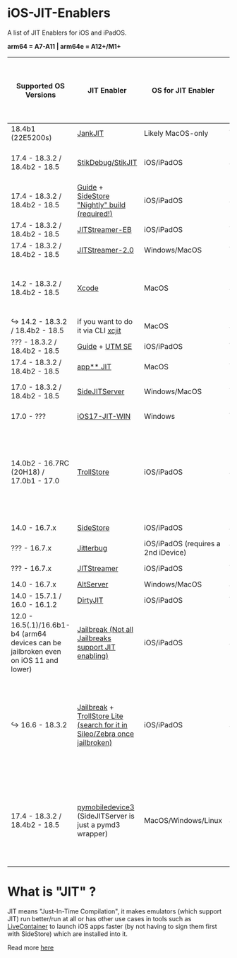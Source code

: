 # iOS-JIT-Enablers
A list of JIT Enablers for iOS and iPadOS.

**arm64 = A7-A11 | arm64e = A12+/M1+**

 | Supported OS Versions | JIT Enabler | OS for JIT Enabler | Supported SoC architecture | TestFlight available | Recommended | Shortcuts | Specifically designed 3rd Party Dylibs to make JIT eanabling easier |
 |---------|---------|--------|-------|-------|-------|------|------|
 | 18.4b1 (22E5200s) | [JankJIT](https://gist.github.com/JJTech0130/142aee0f7bda9c61a421140d17afbdeb) | Likely MacOS-only | arm64🤷‍♂️,arm64e✅ |No| 🤷‍♂ |No|No|
 | 17.4 - 18.3.2 / 18.4b2 - 18.5 | [StikDebug/StikJIT](https://github.com/StephenDev0/StikJIT) | iOS/iPadOS | arm64✅,arm64e✅ |[Yes](https://testflight.apple.com/join/8rHFcgzC)|  ✅ (recommended to use with SideStore) |[Yes](https://github.com/C4ndyF1sh/iOS-JIT-Enablers/releases/tag/StikJIT-Shortcuts)|No|
 | 17.4 - 18.3.2 / 18.4b2 - 18.5 | [Guide](https://sidestore.io) + [SideStore "Nightly" build (required!)](https://github.com/SideStore/SideStore/releases/tag/nightly) | iOS/iPadOS | arm64✅,arm64e✅ |No| ✅ (Recommended to use with StikDebug) |No|No|
 | 17.4 - 18.3.2 / 18.4b2 - 18.5 | [JITStreamer-EB](https://github.com/jkcoxson/JitStreamer-EB) | iOS/iPadOS | arm64🤷‍♂️,arm64e✅ |No| ❌ |No|No|
 | 17.4 - 18.3.2 / 18.4b2 - 18.5 | [JITStreamer-2.0](https://github.com/jawshoeadan/JITStreamer-2.0) | Windows/MacOS | arm64🤷‍♂️,arm64e✅ |No| ❌ |No|No|
 | 14.2 - 18.3.2 / 18.4b2 - 18.5 | [Xcode](https://apps.apple.com/de/app/xcode/id497799835?l=en-GB&mt=12) | MacOS | arm64✅,arm64e✅ |No| ❌ (Requires an active Xcode Project but doesn't need to be the same one as the app) |No|No|
 |↪️ 14.2 - 18.3.2 / 18.4b2 - 18.5 | if you want to do it via CLI [xcjit](https://github.com/wxwern/xcjit) | MacOS | arm64✅,arm64e✅ |No| ❌ |No|No
 | ??? - 18.3.2 / 18.4b2 - 18.5 | [Guide](https://youtu.be/1LHTr3QZVwQ?si=esiE19BqI-aV7G49) + [UTM SE](https://apps.apple.com/de/app/utm-se-retro-pc-emulator/id1564628856?l=en-GB) | iOS/iPadOS | arm64🤷‍♂️,arm64e✅ |No| ❌ |No|No|
 | 17.4 - 18.3.2 / 18.4b2 - 18.5 | [app** JIT](https://www.youtube.com/watch?v=xvFZjo5PgG0) | MacOS | amr64🤷‍♂️,arm64e✅ |No| ❌ |No|No|
 | 17.0 - 18.3.2 / 18.4b2 - 18.5 | [SideJITServer](https://github.com/stossy11/SideJITServer) | Windows/MacOS | arm64🤷‍♂️,arm64e✅ |No| ✅ (if on 17.0.1 - 17.3.1, otherwise no)
 | 17.0 - ??? | [iOS17-JIT-WIN](https://github.com/fritzlb/iOS17-JIT-WIN) | Windows | arm64🤷‍♂️,arm64e✅ |No| ❌ |No|No|
 | 14.0b2 - 16.7RC (20H18) / 17.0b1 - 17.0 | [TrollStore](https://ios.cfw.guide/installing-trollstore/) | iOS/iPadOS | arm64✅,arm64e✅ |No| ✅ |No|(Inject the following dylib into a TrollStore-installed App to have JIT enabled on default for them) [Yes](https://github.com/C4ndyF1sh/iOS-JIT-Enablers/releases/tag/TrollStoreJITEnabler.dylib)|
 | 14.0 - 16.7.x | [SideStore](https://sidestore.io) | iOS/iPadOS | arm64✅,arm64e✅ |No| ✅ (if on 16.7.x, otherwise no) |No|No|
 | ??? - 16.7.x | [Jitterbug](https://github.com/osy/Jitterbug) | iOS/iPadOS (requires a 2nd iDevice) | arm64🤷‍♂️,arm64e✅ |No| ❌ |No|No|
 | ??? - 16.7.x | [JITStreamer](https://github.com/jkcoxson/JitStreamer) | iOS/iPadOS | arm64🤷‍♂️,arm64e✅ |No| ❌ |No|No|
 | 14.0 - 16.7.x | [AltServer](https://altstore.io) | Windows/MacOS | arm64✅,arm64e✅ |No| ❌ |No|No|
 | 14.0 - 15.7.1 / 16.0 - 16.1.2 | [DirtyJIT](https://github.com/haxi0/DirtyJIT) | iOS/iPadOS | arm64🤷‍♂️,arm64e✅ |No| ❌ |No|No|
 | 12.0 - 16.5(.1)/16.6b1-b4 (arm64 devices can be jailbroken even on iOS 11 and lower) | [Jailbreak (Not all Jailbreaks support JIT enabling)](https://ios.cfw.guide/get-started/) | iOS/iPadOS | arm64✅,arm64e✅ |No| ✅ |No|No|
 |↪️ 16.6 - 18.3.2 | [Jailbreak](https://ios.cfw.guide/get-started/) + [TrollStore Lite (search for it in Sileo/Zebra once jailbroken)](https://havoc.app/package/trollstorelite?srsltid=AfmBOorVtTrW_VvOq42bb8zsG4CeTtGi3VmoEmaAnFgiTEnWqeqfdLZs) | iOS/iPadOS | arm64✅,arm64e❌ |No| ✅ (you can use normal TrollStore instead if you are on 14.0b2 - 16.7RC/17.0b1 - 17.0 if you dont want to jailbreak for some reason) |No|No|
| 17.4 - 18.3.2 / 18.4b2 - 18.5 | [pymobiledevice3](https://github.com/doronz88/pymobiledevice3) (SideJITServer is just a pymd3 wrapper) | MacOS/Windows/Linux | arm64✅,arm64e✅ |No| ❌ (kinda old now and has been shown to be unstable on a lot of networks (same as SideJITServer) and is a pain to use) |No|No|

# What is "JIT" ?
JIT means "Just-In-Time Compilation", it makes emulators (which support JIT) run better/run at all or has other use cases in tools such as [LiveContainer](https://github.com/LiveContainer/LiveContainer) to launch iOS apps faster (by not having to sign them first with SideStore) which are installed into it. 

Read more [here](https://en.wikipedia.org/wiki/Just-in-time_compilation)
